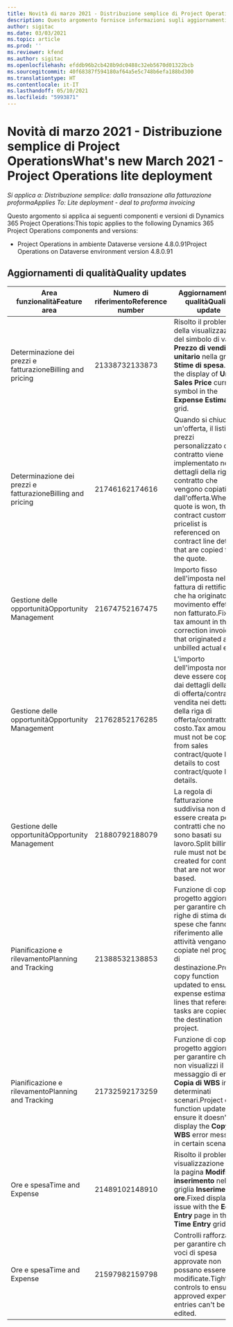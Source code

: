 ```yaml
---
title: Novità di marzo 2021 - Distribuzione semplice di Project Operations
description: Questo argomento fornisce informazioni sugli aggiornamenti di qualità disponibili nella versione di marzo 2021 di Distribuzione semplice di Project Operations.
author: sigitac
ms.date: 03/03/2021
ms.topic: article
ms.prod: ''
ms.reviewer: kfend
ms.author: sigitac
ms.openlocfilehash: efddb96b2cb428b9dc0488c32eb5670d01322bcb
ms.sourcegitcommit: 40f68387f594180af64a5e5c748b6efa188bd300
ms.translationtype: HT
ms.contentlocale: it-IT
ms.lasthandoff: 05/10/2021
ms.locfileid: "5993871"
---
```

# <a name="whats-new-march-2021---project-operations-lite-deployment"></a><span data-ttu-id="4043f-103">Novità di marzo 2021 - Distribuzione semplice di Project Operations</span><span class="sxs-lookup"><span data-stu-id="4043f-103">What's new March 2021 - Project Operations lite deployment</span></span>

<span data-ttu-id="4043f-104">_Si applica a: Distribuzione semplice: dalla transazione alla fatturazione proforma_</span><span class="sxs-lookup"><span data-stu-id="4043f-104">_Applies To: Lite deployment - deal to proforma invoicing_</span></span>


<span data-ttu-id="4043f-105">Questo argomento si applica ai seguenti componenti e versioni di Dynamics 365 Project Operations:</span><span class="sxs-lookup"><span data-stu-id="4043f-105">This topic applies to the following Dynamics 365 Project Operations components and versions:</span></span>

- <span data-ttu-id="4043f-106">Project Operations in ambiente Dataverse versione 4.8.0.91</span><span class="sxs-lookup"><span data-stu-id="4043f-106">Project Operations on Dataverse environment version 4.8.0.91</span></span> 

## <a name="quality-updates"></a><span data-ttu-id="4043f-107">Aggiornamenti di qualità</span><span class="sxs-lookup"><span data-stu-id="4043f-107">Quality updates</span></span>

| <span data-ttu-id="4043f-108">**Area funzionalità**</span><span class="sxs-lookup"><span data-stu-id="4043f-108">**Feature area**</span></span> | <span data-ttu-id="4043f-109">**Numero di riferimento**</span><span class="sxs-lookup"><span data-stu-id="4043f-109">**Reference number**</span></span> | <span data-ttu-id="4043f-110">**Aggiornamento di qualità**</span><span class="sxs-lookup"><span data-stu-id="4043f-110">**Quality update**</span></span> |
| --- | --- | --- |
| <span data-ttu-id="4043f-111">Determinazione dei prezzi e fatturazione</span><span class="sxs-lookup"><span data-stu-id="4043f-111">Billing and pricing</span></span> | <span data-ttu-id="4043f-112">2133873</span><span class="sxs-lookup"><span data-stu-id="4043f-112">2133873</span></span> | <span data-ttu-id="4043f-113">Risolto il problema della visualizzazione del simbolo di valuta **Prezzo di vendita unitario** nella griglia **Stime di spesa**.</span><span class="sxs-lookup"><span data-stu-id="4043f-113">Fixed the display of **Unit Sales Price** currency symbol in the **Expense Estimates** grid.</span></span> |
| <span data-ttu-id="4043f-114">Determinazione dei prezzi e fatturazione</span><span class="sxs-lookup"><span data-stu-id="4043f-114">Billing and pricing</span></span> | <span data-ttu-id="4043f-115">2174616</span><span class="sxs-lookup"><span data-stu-id="4043f-115">2174616</span></span> | <span data-ttu-id="4043f-116">Quando si chiude un'offerta, il listino prezzi personalizzato del contratto viene implementato nei dettagli della riga del contratto che vengono copiati dall'offerta.</span><span class="sxs-lookup"><span data-stu-id="4043f-116">When a quote is won, the contract custom pricelist is referenced on contract line details that are copied from the quote.</span></span> |
| <span data-ttu-id="4043f-117">Gestione delle opportunità</span><span class="sxs-lookup"><span data-stu-id="4043f-117">Opportunity Management</span></span> | <span data-ttu-id="4043f-118">2167475</span><span class="sxs-lookup"><span data-stu-id="4043f-118">2167475</span></span> | <span data-ttu-id="4043f-119">Importo fisso dell'imposta nella fattura di rettifica che ha originato un movimento effettivo non fatturato.</span><span class="sxs-lookup"><span data-stu-id="4043f-119">Fixed tax amount in the correction invoice that originated an unbilled actual entry.</span></span> |
| <span data-ttu-id="4043f-120">Gestione delle opportunità</span><span class="sxs-lookup"><span data-stu-id="4043f-120">Opportunity Management</span></span> | <span data-ttu-id="4043f-121">2176285</span><span class="sxs-lookup"><span data-stu-id="4043f-121">2176285</span></span> | <span data-ttu-id="4043f-122">L'importo dell'imposta non deve essere copiato dai dettagli della riga di offerta/contratto di vendita nei dettagli della riga di offerta/contratto di costo.</span><span class="sxs-lookup"><span data-stu-id="4043f-122">Tax amount must not be copied from sales contract/quote line details to cost contract/quote line details.</span></span> |
| <span data-ttu-id="4043f-123">Gestione delle opportunità</span><span class="sxs-lookup"><span data-stu-id="4043f-123">Opportunity Management</span></span> | <span data-ttu-id="4043f-124">2188079</span><span class="sxs-lookup"><span data-stu-id="4043f-124">2188079</span></span> | <span data-ttu-id="4043f-125">La regola di fatturazione suddivisa non deve essere creata per i contratti che non sono basati su lavoro.</span><span class="sxs-lookup"><span data-stu-id="4043f-125">Split billing rule must not be created for contracts that are not work-based.</span></span> |
| <span data-ttu-id="4043f-126">Pianificazione e rilevamento</span><span class="sxs-lookup"><span data-stu-id="4043f-126">Planning and Tracking</span></span> | <span data-ttu-id="4043f-127">2138853</span><span class="sxs-lookup"><span data-stu-id="4043f-127">2138853</span></span> | <span data-ttu-id="4043f-128">Funzione di copia del progetto aggiornata per garantire che le righe di stima delle spese che fanno riferimento alle attività vengano copiate nel progetto di destinazione.</span><span class="sxs-lookup"><span data-stu-id="4043f-128">Project copy function updated to ensure expense estimate lines that reference tasks are copied to the destination project.</span></span> |
| <span data-ttu-id="4043f-129">Pianificazione e rilevamento</span><span class="sxs-lookup"><span data-stu-id="4043f-129">Planning and Tracking</span></span> | <span data-ttu-id="4043f-130">2173259</span><span class="sxs-lookup"><span data-stu-id="4043f-130">2173259</span></span> | <span data-ttu-id="4043f-131">Funzione di copia del progetto aggiornata per garantire che non visualizzi il messaggio di errore **Copia di WBS** in determinati scenari.</span><span class="sxs-lookup"><span data-stu-id="4043f-131">Project copy function updated to ensure it doesn't display the **Copying WBS** error message in certain scenarios.</span></span> |
| <span data-ttu-id="4043f-132">Ore e spesa</span><span class="sxs-lookup"><span data-stu-id="4043f-132">Time and Expense</span></span> | <span data-ttu-id="4043f-133">2148910</span><span class="sxs-lookup"><span data-stu-id="4043f-133">2148910</span></span> | <span data-ttu-id="4043f-134">Risolto il problema di visualizzazione con la pagina **Modifica inserimento** nella griglia **Inserimento ore**.</span><span class="sxs-lookup"><span data-stu-id="4043f-134">Fixed display issue with the **Edit Entry** page in the **Time Entry** grid.</span></span> |
| <span data-ttu-id="4043f-135">Ore e spesa</span><span class="sxs-lookup"><span data-stu-id="4043f-135">Time and Expense</span></span> | <span data-ttu-id="4043f-136">2159798</span><span class="sxs-lookup"><span data-stu-id="4043f-136">2159798</span></span> | <span data-ttu-id="4043f-137">Controlli rafforzati per garantire che le voci di spesa approvate non possano essere modificate.</span><span class="sxs-lookup"><span data-stu-id="4043f-137">Tightened controls to ensure approved expense entries can't be edited.</span></span> |


